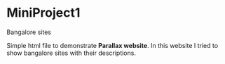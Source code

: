 # MiniProject1
Bangalore sites

Simple html file to demonstrate <b>Parallax website</b>. In this website I tried to show bangalore sites with their descriptions.
